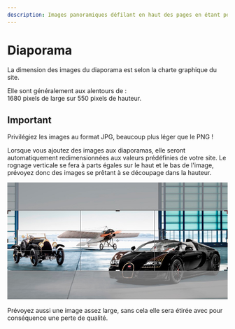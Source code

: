 ```yaml
---
description: Images panoramiques défilant en haut des pages en étant pourvu
---
```


# Diaporama

La dimension des images du diaporama est selon la charte graphique du site.

Elle sont généralement aux alentours de :  
1680 pixels de large sur 550 pixels de hauteur.

## Important
Privilégiez les images au format JPG, beaucoup plus léger que le PNG !

Lorsque vous ajoutez des images aux diaporamas, elle seront automatiquement redimensionnées aux valeurs prédéfinies de votre site. Le rognage verticale se fera à parts égales sur le haut et le bas de l'image, prévoyez donc des images se prêtant à se découpage dans la hauteur.

![Aper&#xE7;u du rognage effectu&#xE9; sur une image destin&#xE9;e au diaporama](../.gitbook/assets/rognage.jpg)

Prévoyez aussi une image assez large, sans cela elle sera étirée avec pour conséquence une perte de qualité.

